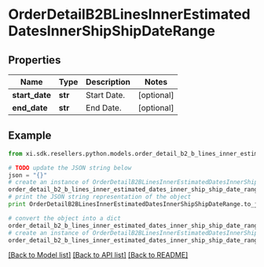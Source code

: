 # OrderDetailB2BLinesInnerEstimatedDatesInnerShipShipDateRange


## Properties

Name | Type | Description | Notes
------------ | ------------- | ------------- | -------------
**start_date** | **str** | Start Date. | [optional] 
**end_date** | **str** | End Date. | [optional] 

## Example

```python
from xi.sdk.resellers.python.models.order_detail_b2_b_lines_inner_estimated_dates_inner_ship_ship_date_range import OrderDetailB2BLinesInnerEstimatedDatesInnerShipShipDateRange

# TODO update the JSON string below
json = "{}"
# create an instance of OrderDetailB2BLinesInnerEstimatedDatesInnerShipShipDateRange from a JSON string
order_detail_b2_b_lines_inner_estimated_dates_inner_ship_ship_date_range_instance = OrderDetailB2BLinesInnerEstimatedDatesInnerShipShipDateRange.from_json(json)
# print the JSON string representation of the object
print OrderDetailB2BLinesInnerEstimatedDatesInnerShipShipDateRange.to_json()

# convert the object into a dict
order_detail_b2_b_lines_inner_estimated_dates_inner_ship_ship_date_range_dict = order_detail_b2_b_lines_inner_estimated_dates_inner_ship_ship_date_range_instance.to_dict()
# create an instance of OrderDetailB2BLinesInnerEstimatedDatesInnerShipShipDateRange from a dict
order_detail_b2_b_lines_inner_estimated_dates_inner_ship_ship_date_range_form_dict = order_detail_b2_b_lines_inner_estimated_dates_inner_ship_ship_date_range.from_dict(order_detail_b2_b_lines_inner_estimated_dates_inner_ship_ship_date_range_dict)
```
[[Back to Model list]](../README.md#documentation-for-models) [[Back to API list]](../README.md#documentation-for-api-endpoints) [[Back to README]](../README.md)


